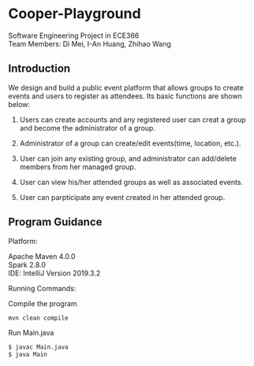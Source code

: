# Cooper-Playground

Software Engineering Project in ECE366<br/>
Team Members: Di Mei, I-An Huang, Zhihao Wang

## Introduction

We design and build a public event platform that allows groups to create events and users to register as attendees. Its basic functions are shown below:

1. Users can create accounts and any registered user can creat a group and become the administrator of a group.

2. Administrator of a group can create/edit events(time, location, etc.).

3. User can join any existing group, and administrator can add/delete members from her managed group.

4. User can view his/her attended groups as well as associated events.

5. User can parpticipate any event created in her attended group.

## Program Guidance

Platform:

Apache Maven 4.0.0<br/>
Spark 2.8.0<br/>
IDE: IntelliJ Version 2019.3.2<br/>

Running Commands:

Compile the program

```bash
mvn clean compile
```

Run Main.java

```bash
$ javac Main.java
$ java Main
```
